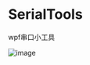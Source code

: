 # SerialTools
wpf串口小工具

![image](https://github.com/Tsunegit/SerialTools/assets/80894635/cea47cad-95e1-4e43-85f4-0c03484bd68d)


